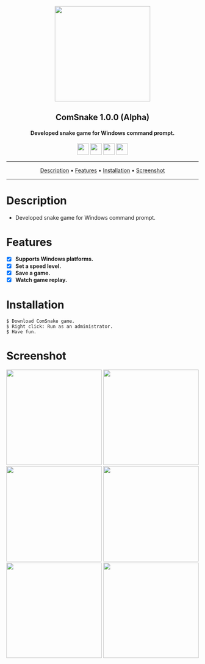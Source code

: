 <p align="center"><a href="https://turkhackteam.org"><img src="https://raw.githubusercontent.com/TheDarkRoot/PNGStore/master/Personal/Banner.png" width="250"></a></p>
<h2 align="center"><b>ComSnake 1.0.0 (Alpha)</b></h2>
<h4 align="center">Developed snake game for Windows command prompt.</h4>
</p>
<p align="center"><a href="center"><a href="https://t.me/TDarkRoot"><img src="https://raw.githubusercontent.com/TheDarkRoot/PNGStore/master/Personal/Telegram.png" width="30"></a>     <a href="center"><a href="https://instagram.com/TheDarkRoot"><img src="https://raw.githubusercontent.com/TheDarkRoot/PNGStore/master/Personal/Instagram.png" width="30"></a>     <a href="center"><a href="https://twitter.com/TDarkRoot"><img src="https://raw.githubusercontent.com/TheDarkRoot/PNGStore/master/Personal/Twitter.png" width="30"></a>     <a href="https://github.com/TheDarkRoot"><img src="https://raw.githubusercontent.com/TheDarkRoot/PNGStore/master/Personal/Github.png" width="30"></a></p>
</p>
<hr>
<p align="center"><a href="#Description">Description</a> &bull; <a href="#Features">Features</a> &bull; <a href="#Installation">Installation</a> &bull; <a href="#Screenshot">Screenshot</a></p>
<hr>


# Description
- Developed snake game for Windows command prompt.

# Features
- [x] **Supports Windows platforms.**
- [x] **Set a speed level.**
- [x] **Save a game.**
- [x] **Watch game replay.**

# Installation
```
$ Download ComSnake game.
$ Right click: Run as an administrator.
$ Have fun.
```
# Screenshot

[<img src="https://raw.githubusercontent.com/TheDarkRoot/PNGStore/master/Personal/Screenshots/ComSnake%2001.png" width=250>](https://raw.githubusercontent.com/TheDarkRoot/PNGStore/master/Personal/Screenshots/ComSnake%2001.png)
[<img src="https://raw.githubusercontent.com/TheDarkRoot/PNGStore/master/Personal/Screenshots/ComSnake%2002.png" width=250>](https://raw.githubusercontent.com/TheDarkRoot/PNGStore/master/Personal/Screenshots/ComSnake%2002.png)
[<img src="https://raw.githubusercontent.com/TheDarkRoot/PNGStore/master/Personal/Screenshots/ComSnake%2003.png" width=250>](https://raw.githubusercontent.com/TheDarkRoot/PNGStore/master/Personal/Screenshots/ComSnake%2003.png)
[<img src="https://raw.githubusercontent.com/TheDarkRoot/PNGStore/master/Personal/Screenshots/ComSnake%2004.png" width=250>](https://raw.githubusercontent.com/TheDarkRoot/PNGStore/master/Personal/Screenshots/ComSnake%2004.png)
[<img src="https://raw.githubusercontent.com/TheDarkRoot/PNGStore/master/Personal/Screenshots/ComSnake%2005.png" width=250>](https://raw.githubusercontent.com/TheDarkRoot/PNGStore/master/Personal/Screenshots/ComSnake%2005.png)
[<img src="https://raw.githubusercontent.com/TheDarkRoot/PNGStore/master/Personal/Screenshots/ComSnake%2006.png" width=250>](https://raw.githubusercontent.com/TheDarkRoot/PNGStore/master/Personal/Screenshots/ComSnake%2006.png)
